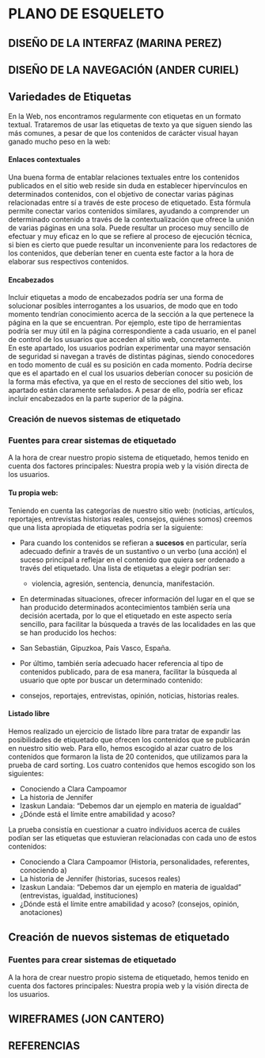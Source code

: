 # PLANO DE ESQUELETO


## DISEÑO DE LA INTERFAZ (MARINA PEREZ)

## DISEÑO DE LA NAVEGACIÓN (ANDER CURIEL)

## Variedades de Etiquetas
En la Web, nos encontramos regularmente con etiquetas en un formato textual. Trataremos de usar las etiquetas de texto ya que siguen siendo las más comunes, a pesar de que los contenidos de carácter visual hayan ganado mucho peso en la web:

#### Enlaces contextuales
Una buena forma de entablar relaciones textuales entre los contenidos publicados en el sitio web reside sin duda en establecer hipervínculos en determinados contenidos, con el objetivo de conectar varias páginas relacionadas entre sí a través de este proceso de etiquetado. Esta fórmula permite conectar varios contenidos similares, ayudando a comprender un determinado contenido a través de la contextualización que ofrece la unión de varias páginas en una sola. Puede resultar un proceso muy sencillo de efectuar y muy eficaz en lo que se refiere al proceso de ejecución técnica, si bien es cierto que puede resultar un inconveniente para los redactores de los contenidos, que deberían tener en cuenta este factor a la hora de elaborar sus respectivos contenidos.  

#### Encabezados
Incluir etiquetas a modo de encabezados podría ser una forma de solucionar posibles interrogantes a los usuarios, de modo que en todo momento tendrían conocimiento acerca de la sección a la que pertenece la página en la que se encuentran. Por ejemplo, este tipo de herramientas podría ser muy útil en la página correspondiente a cada usuario, en el panel de control de los usuarios que acceden al sitio web, concretamente.  
En este apartado, los usuarios podrían experimentar una mayor sensación de seguridad si navegan a través de distintas páginas, siendo conocedores en todo momento de cuál es su posición en cada momento. Podría decirse que es el apartado en el cual los usuarios deberían conocer su posición de la forma más efectiva, ya que en el resto de secciones del sitio web, los apartado están claramente señalados. A pesar de ello, podría ser eficaz incluir encabezados en la parte superior de la página.    

### Creación de nuevos sistemas de etiquetado

### Fuentes para crear sistemas de etiquetado

A la hora de crear nuestro propio sistema de etiquetado, hemos tenido en cuenta dos factores principales: Nuestra propia web y la visión directa de los usuarios. 

#### Tu propia web: 
Teniendo en cuenta las categorías de nuestro sitio web: (noticias, artículos, reportajes, entrevistas historias reales, consejos, quiénes somos) creemos que una lista apropiada de etiquetas podría ser la siguiente: 

* Para cuando los contenidos se refieran a __sucesos__ en particular, sería adecuado definir a través de un sustantivo o un verbo (una acción) el suceso principal a reflejar en el contenido que quiera ser ordenado a través del etiquetado. Una lista de etiquetas a elegir podrían ser: 
	* violencia, agresión, sentencia, denuncia, manifestación.

* En determinadas situaciones, ofrecer información del lugar en el que se han producido determinados acontecimientos también sería una decisión acertada, por lo que el etiquetado en este aspecto sería sencillo, para facilitar la búsqueda a través de las localidades en las que se han producido los hechos:
* 	San Sebastián, Gipuzkoa, País Vasco, España. 

* Por último, también sería adecuado hacer referencia al tipo de contenidos publicado, para de esa manera, facilitar la búsqueda al usuario que opte por buscar un determinado contenido: 
* 	consejos, reportajes, entrevistas, opinión, noticias, historias reales.  

#### Listado libre

Hemos realizado un ejercicio de listado libre para tratar de expandir las posibilidades de etiquetado que ofrecen los contenidos que se publicarán en nuestro sitio web. Para ello, hemos escogido al azar cuatro de los contenidos que formaron la lista de 20 contenidos, que utilizamos para la prueba de card sorting. Los cuatro contenidos que hemos escogido son los siguientes: 

* Conociendo a Clara Campoamor
* La historia de Jennifer
* Izaskun Landaia: “Debemos dar un ejemplo en materia de igualdad”
* ¿Dónde está el límite entre amabilidad y acoso?

La prueba consistía en cuestionar a cuatro individuos acerca de cuáles podían ser las etiquetas que estuvieran relacionadas con cada uno de estos contenidos:

* Conociendo a Clara Campoamor (Historia, personalidades, referentes, conociendo a)
* La historia de Jennifer (historias, sucesos reales)
* Izaskun Landaia: “Debemos dar un ejemplo en materia de igualdad” (entrevistas, igualdad, instituciones)
* ¿Dónde está el límite entre amabilidad y acoso? (consejos, opinión, anotaciones)

















## Creación de nuevos sistemas de etiquetado

### Fuentes para crear sistemas de etiquetado

A la hora de crear nuestro propio sistema de etiquetado, hemos tenido en cuenta dos factores principales: Nuestra propia web y la visión directa de los usuarios. 


## WIREFRAMES (JON CANTERO)

## REFERENCIAS